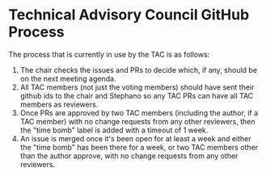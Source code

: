 # Technical Advisory Council GitHub Process

The process that is currently in use by the TAC is as follows:

1. The chair checks the issues and PRs to decide which, if any,
   should be on the next meeting agenda.
2. All TAC members (not just the voting members) should have sent their
   github ids to the chair and Stephano so any TAC PRs can have all
   TAC members as reviewers.
3. Once PRs are approved by two TAC members (including the author,
   if a TAC member) with no change requests from any other reviewers,
   then the "time bomb" label is added with a timeout of 1 week.
4. An issue is merged once it's been open for at least a week and either
   the "time bomb" has been there for a week, or two TAC members other
   than the author approve, with no change requests from any other reviewers.
